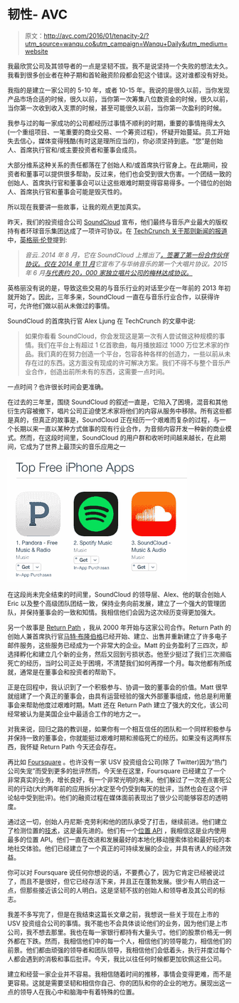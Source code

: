 # 韧性- AVC

> 原文：<http://avc.com/2016/01/tenacity-2/?utm_source=wanqu.co&utm_campaign=Wanqu+Daily&utm_medium=website>

我最欣赏公司及其领导者的一点是坚韧不拔。我不是说坚持一个失败的想法太久。我看到很多创业者在种子期和首轮融资阶段都会犯这个错误。这对谁都没有好处。

我指的是建立一家公司的 5-10 年，或者 10-15 年。我说的是很久以前，当你发现产品市场合适的时候，很久以前，当你第一次筹集八位数资金的时候，很久以前，当你第一次收到收入支票的时候，甚至可能很久以前，当你第一次盈利的时候。

我参与过的每一家成功的公司都经历过事情不顺利的时期，重要的事情拖得太久(一个重组项目、一笔重要的商业交易、一个筹资过程)，怀疑开始蔓延。员工开始失去信心，媒体变得残酷(有时这是理所应当的)，你必须坚持到底。“您”是创始人、首席执行官和/或主要投资者和董事会成员。

大部分维系这种关系的责任都落在了创始人和/或首席执行官身上。在此期间，投资者和董事可以提供很多帮助，反过来，他们也会受到很大伤害。一个团结一致的创始人、首席执行官和董事会可以让这些艰难时期变得容易得多。一个错位的创始人、首席执行官和董事会可能是毁灭性的。

所以现在我要讲一些故事，让我的观点更加真实。

昨天，我们的投资组合公司 [SoundCloud](https://soundcloud.com) 宣布，他们最终与音乐产业最大的版权持有者环球音乐集团达成了一项许可协议。在 [TechCrunch 关于那则新闻的报道](http://techcrunch.com/2016/01/13/soundcloud-universal-music-interview/)中，[英格丽·伦登](https://twitter.com/ingridlunden)提到:

> *音云..2014 年 8 月，它在 SoundCloud 上推出了[，签署了第一份合作伙伴协议。仅在 2014 年 11 月](https://blog.soundcloud.com/2014/08/21/introducing-on-soundcloud/)它宣布了与华纳音乐的第一个大唱片协议。2015 年 6 月[与代表约 20，000 家独立唱片公司的梅林达成协议。](https://www.theguardian.com/technology/2015/jun/04/soundcloud-signs-licensing-deal-independent-labels)*

英格丽没有说的是，导致这些交易的与音乐行业的对话至少在一年前的 2013 年初就开始了。因此，三年多来，SoundCloud 一直在与音乐行业合作，以获得许可，允许他们做以前从未做过的事情。

SoundCloud 的首席执行官 Alex Ljung 在 TechCrunch 的文章中说:

> 如果你看看 SoundCloud，你会发现这是第一次有人尝试做这种规模的事情。我们在平台上有超过 1 亿首歌曲，每月播放超过 1000 万位艺术家的作品。我们真的在努力创造一个平台，包容各种各样的创造力，一些以前从未存在过的东西。这方面没有现成的许可解决方案。我们不得不与整个音乐产业合作，创造出前所未有的东西，这需要一点时间。

一点时间？也许很长时间会更准确。

在过去的三年里，围绕 SoundCloud 的叙述一直是，它陷入了困境，混音和其他衍生内容被撤下，唱片公司正迫使艺术家将他们的内容从服务中移除。所有这些都是真的，但真正的故事是，SoundCloud 正在经历一个艰难而复杂的过程，与一个长期以来一直以某种方式做事的现有行业合作，为音频内容开发一种新的商业模式。然而，在这段时间里，SoundCloud 的用户群和收听时间越来越长，在此期间，它成为了世界上最顶尖的音乐应用之一

![music category](img/9f626f24d4a914f71735ec8bc8b137d1.png)

在这段尚未完全结束的时间里，SoundCloud 的领导层、Alex、他的联合创始人 Eric 以及整个高级团队团结一致，保持业务向前发展，建立了一个强大的管理团队，并保持董事会的一致和知情。我相信他们会因为这次经历变得更加强大。

另一个故事是 [Return Path](https://returnpath.com/) ，我从 2000 年开始与这家公司合作。Return Path 的创始人兼首席执行官[马特·布隆伯格](https://twitter.com/mattblumberg)已经开始、建立、出售并重新建立了许多电子邮件服务，这些服务已经成为一个非常大的企业。Matt 的业务盈利了三四次，却选择孵化和建立几个新的业务，然后又回到亏损状态。他至少挺过了我们三次濒临死亡的经历，当时公司正处于困境，不清楚我们如何再撑一个月。每次他都有所成就，通常是在董事会和投资者的帮助下。

正是在回程中，我认识到了一个积极参与、协调一致的董事会的价值。Matt 很早就组建了一个真正的董事会，由具有运营经验的强大外部董事组成，他总是利用董事会来帮助他度过艰难时期。Matt 还在 Return Path 建立了强大的文化，该公司经常被认为是美国企业中最适合工作的地方之一。

对我来说，回归之路的教训是，如果你有一个相互信任的团队和一个同样积极参与并保持一致的董事会，你就能挺过艰难时期和濒临死亡的经历。如果没有这两样东西，我怀疑 Return Path 今天还会存在。

再比如 [Foursquare](https://foursquare.com) 。也许没有一家 USV 投资组合公司(除了 Twitter)因为“热门公司失宠”而受到更多的批评然而，今天坐在这里，Foursquare 已经建立了一个非常真实的业务，增长良好，有一个非常光明的未来。他们躲过了一次差点害死公司的行动(大约两年前的应用拆分决定至今仍受到每天的批评，当然也会在这个评论帖中受到批评)。他们的融资过程在媒体面前表现出了很少公司能够容忍的透明度。

通过这一切，创始人丹尼斯·克劳利和他的团队承受了打击，继续前进。他们建立了检测位置的[技术](http://www.techinsider.io/inside-foursquares-pilgrim-technology-2015-12)，这是最先进的。他们有一个[位置 API](https://developer.foursquare.com/overview/) ，我相信这是业内使用最多的位置 API。他们一直在改进和发展最好的本地化移动搜索体验和最好玩的本地社交体验。他们已经建立了一个真正的可持续发展的企业，并具有诱人的经济效益。

你可以对 Foursquare 说任何你想说的话，不要费心了，因为它肯定已经被说过了，而且不是很好，但它已经存活下来，并且正在蓬勃发展。很少有人明白这一点，但那些接近该公司的人明白。这是坚韧不拔的创始人和领导者及其公司的标志。

我差不多写完了，但是在我结束这篇长文章之前，我想说一些关于现在上市的 USV 投资组合公司的事情。我不能也不会具体谈论他们的业务，因为他们是上市公司，我不想去那里。我也在每一家银行都持有大量头寸。他们的股票价格无一例外都在下跌。然而，我相信他们中的每一个人，相信他们的领导能力，相信他们的前景。他们都由顽强的领导者和团队领导，我相信他们会低着头，执行并度过每个人都会遇到的消极和事后批评。今天，我比以往任何时候都更加钦佩这些公司。

建立和经营一家企业并不容易。我相信随着时间的推移，事情会变得更难，而不是更容易。这就是需要坚韧和相信你自己、你的团队和你的企业的地方。展现出这一点的领导人在我心中和脑海中有着特殊的位置。